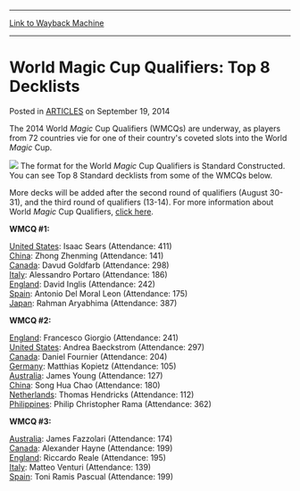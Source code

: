 
---
[Link to Wayback Machine](https://web.archive.org/web/20160617125243/http://magic.wizards.com/en/articles/archive/world-magic-cup-qualifiers-top-8-decklists-2014-09-04)

[_metadata_:description]:- "The 2014 World Magic Cup Qualifiers (WMCQs) are underway, as players from 72 countries vie for one of their country's coveted slots into the World Magic Cup.&#13; &#13; &#13; &#13; The format for the World Magic Cup Qualifiers is Standard Constructed. You can see Top 8 Standard decklists from some of the WMCQs below."
[_metadata_:generator]:- "Drupal 7 (http://drupal.org)"
[_metadata_:node]:- "261121"
[_metadata_:path_date]:- "2014-09-04"
[_metadata_:publish_date]:- "2014-09-19"
[_metadata_:source]:- "div-main-content"
[_metadata_:title]:- "World Magic Cup Qualifiers: Top 8 Decklists"
[_metadata_:wayback_capture_timestamp]:- "2016-06-17 12:52:43"
[_metadata_:wayback_raw_url]:- "https://web.archive.org/web/20160617125243id_/http://magic.wizards.com/en/articles/archive/world-magic-cup-qualifiers-top-8-decklists-2014-09-04"
[_metadata_:wayback_url]:- "http://magic.wizards.com/en/articles/archive/world-magic-cup-qualifiers-top-8-decklists-2014-09-04"
---


World Magic Cup Qualifiers: Top 8 Decklists
===========================================



 Posted in [ARTICLES](/en/articles)
 on September 19, 2014 










The 2014 World *Magic* Cup Qualifiers (WMCQs) are underway, as players from 72 countries vie for one of their country's coveted slots into the World *Magic* Cup.


![](https://media.wizards.com/2014/events/wmcq_forarticle.jpg)
The format for the World *Magic* Cup Qualifiers is Standard Constructed. You can see Top 8 Standard decklists from some of the WMCQs below.


More decks will be added after the second round of qualifiers (August 30-31), and the third round of qualifiers (13-14). For more information about World *Magic* Cup Qualifiers, [click here](http://magic.wizards.com/en/content/world-magic-cup-qualifiers-event-types-events).


**WMCQ #1:**


[United States](/node/261101): Isaac Sears (Attendance: 411)  
[China](/node/261106): Zhong Zhenming (Attendance: 141)  
[Canada](/node/261111): Davud Goldfarb (Attendance: 298)  
[Italy](http://magic.wizards.com/en/articles/archive/world-magic-cup-qualifer-italy-2014-08-29): Alessandro Portaro (Attendance: 186)   
[England](http://magic.wizards.com/en/articles/archive/world-magic-cup-qualifier-england-2014-08-29): David Inglis (Attendance: 242)   
[Spain](http://magic.wizards.com/en/articles/archive/world-magic-cup-qualifier-spain-2014-08-29): Antonio Del Moral Leon (Attendance: 175)   
[Japan](http://magic.wizards.com/en/articles/archive/world-magic-cup-qualifer-japan-2014-08-29): Rahman Aryabhima (Attendance: 387) 


**WMCQ #2:**


[England](/node/264696): Francesco Giorgio (Attendance: 241)  
[United States](/node/264716): Andrea Baeckstrom (Attendance: 297)  
[Canada](/node/264686): Daniel Fournier (Attendance: 204)  
[Germany](/node/264701): Matthias Kopietz (Attendance: 105)  
[Australia](/node/264681): James Young (Attendance: 127)  
[China](/node/264691): Song Hua Chao (Attendance: 180)  
[Netherlands](/node/264706): Thomas Hendricks (Attendance: 112)  
[Philippines](/node/264711): Philip Christopher Rama (Attendance: 362)


**WMCQ #3:**


[Australia](/node/267066): James Fazzolari (Attendance: 174)  
[Canada](/node/267071): Alexander Hayne (Attendance: 199)  
[England](/node/267076): Riccardo Reale (Attendance: 195)  
[Italy](/node/267081): Matteo Venturi (Attendance: 139)  
[Spain](/node/267086): Toni Ramis Pascual (Attendance: 199)







